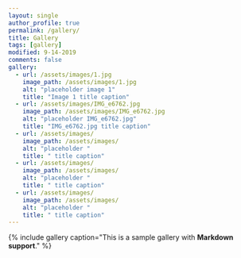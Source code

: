 ```yaml
---
layout: single
author_profile: true
permalink: /gallery/
title: Gallery
tags: [gallery]
modified: 9-14-2019
comments: false
gallery:
  - url: /assets/images/1.jpg
    image_path: /assets/images/1.jpg
    alt: "placeholder image 1"
    title: "Image 1 title caption"
  - url: /assets/images/IMG_e6762.jpg
    image_path: /assets/images/IMG_e6762.jpg
    alt: "placeholder IMG_e6762.jpg"
    title: "IMG_e6762.jpg title caption"
  - url: /assets/images/
    image_path: /assets/images/
    alt: "placeholder "
    title: " title caption"  
  - url: /assets/images/
    image_path: /assets/images/
    alt: "placeholder "
    title: " title caption"
  - url: /assets/images/
    image_path: /assets/images/
    alt: "placeholder "
    title: " title caption"    
---
```


{% include gallery caption="This is a sample gallery with **Markdown support**." %}

